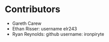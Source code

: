 # Contributors
- Gareth Carew 
- Ethan Risser: username elr243
- Ryan Reynolds: github username: ironpiryte
